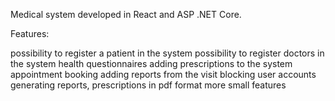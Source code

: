 Medical system developed in React and ASP .NET Core.

Features:

possibility to register a patient in the system
possibility to register doctors in the system
health questionnaires
adding prescriptions to the system
appointment booking
adding reports from the visit
blocking user accounts
generating reports, prescriptions in pdf format
more small features
